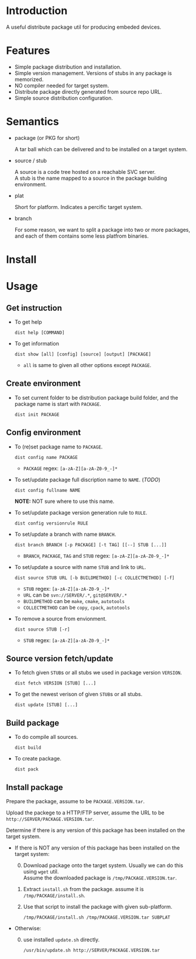 # Introduction

A useful distribute package util for producing embeded devices.

# Features

* Simple package distribution and installation.
* Simple version management. Versions of stubs in any package is memorized.
* NO compiler needed for target system.
* Distribute package directly generated from source repo URL.
* Simple source distribution configuration.

# Semantics

* package (or PKG for short)
  
  A tar ball which can be delivered and to be installed on a target system.

* source / stub

  A source is a code tree hosted on a reachable SVC server.  
  A stub is the name mapped to a source in the package building environment.

* plat

  Short for platform. Indicates a percific target system.

* branch

  For some reason, we want to split a package into two or more packages, and each of them contains some less platfrom binaries.

# Install
# Usage

## Get instruction

* To get help

  ```
  dist help [COMMAND]
  ```

* To get information

  ```
  dist show [all] [config] [source] [output] [PACKAGE]
  ```

  * `all` is same to given all other options except `PACKAGE`.

## Create environment

* To set current folder to be distribution package build folder, and the package name is start with `PACKAGE`.

  ```
  dist init PACKAGE
  ```

## Config environment

* To (re)set package name to `PACKAGE`.

  ```
  dist config name PACKAGE
  ```

  * `PACKAGE` regex: `[a-zA-Z][a-zA-Z0-9_-]*`

* To set/update package full discription name to `NAME`. (*TODO*)

  ```
  dist config fullname NAME
  ```

  **NOTE:** NOT sure where to use this name.

* To set/update package version generation rule to `RULE`.

  ```
  dist config versionrule RULE
  ```

* To set/update a branch with name `BRANCH`.

  ```
  dist branch BRANCH [-p PACKAGE] [-t TAG] [[--] STUB [...]]
  ```

  * `BRANCH`, `PACKAGE`, `TAG` and `STUB` regex: `[a-zA-Z][a-zA-Z0-9_-]*`

* To set/update a source with name `STUB` and link to `URL`.

  ```
  dist source STUB URL [-b BUILDMETHOD] [-c COLLECTMETHOD] [-f]
  ```

  * `STUB` regex: `[a-zA-Z][a-zA-Z0-9_-]*`
  * `URL` can be `svn://SERVER/.*`, `git@SERVER/.*`
  * `BUILDMETHOD` can be `make`, `cmake`, `autotools`
  * `COLLECTMETHOD` can be `copy`, `cpack`, `autotools`

* To remove a source from envionment.

  ```
  dist source STUB [-r]
  ```

  * `STUB` regex: `[a-zA-Z][a-zA-Z0-9_-]*`

## Source version fetch/update

* To fetch given `STUB`s or all stubs we used in package version `VERSION`.

  ```
  dist fetch VERSION [STUB] [...]
  ```

* To get the newest verison of given `STUB`s or all stubs.

  ```
  dist update [STUB] [...]
  ```

## Build package

* To do compile all sources.

  ```
  dist build
  ```

* To create package.

  ```
  dist pack
  ```

## Install package

Prepare the package, assume to be `PACKAGE.VERSION.tar`.

Upload the packege to a HTTP/FTP server, assume the URL to be `http://SERVER/PACKAGE.VERSION.tar`.

Determine if there is any version of this package has been installed on the target system.

* If there is NOT any version of this package has been installed on the target system:

  0. Download package onto the target system. Usually we can do this using `wget` util.  
Assume the downloaded package is `/tmp/PACKAGE.VERSION.tar`.

  0. Extract `install.sh` from the package. assume it is `/tmp/PACKAGE/install.sh`.

  0. Use that script to install the package with given sub-platform.
  
     ```
     /tmp/PACKAGE/install.sh /tmp/PACKAGE.VERSION.tar SUBPLAT
     ```

* Otherwise:

  0. use installed `update.sh` directly.

     ```
     /usr/bin/update.sh http://SERVER/PACKAGE.VERSION.tar
     ```
